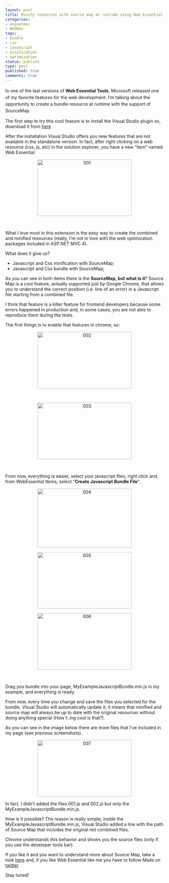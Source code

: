 ```yaml
---
layout: post
title: Minify resources with source map at runtime using Web Essential
categories:
- aspnetmvc
- WebDev
tags:
- bundle
- css
- javascript
- minification
- optimization
status: publish
type: post
published: true
comments: true
---
```

<span style="line-height: 1.5em;">In one of the last versions of <strong>Web Essential Tools</strong>, Microsoft released one of my favorite features for the web development. I’m talking about the opportunity to create a bundle resource at runtime with the support of SourceMap</span>.

The first step to try this cool feature is to install the Visual Studio plugin so, download it from <a title="Web Essential Tools download" href="http://visualstudiogallery.msdn.microsoft.com/07d54d12-7133-4e15-becb-6f451ea3bea6" target="_blank">here</a>

After the installation Visual Studio offers you new features that are not available in the standalone version. In fact, after right clicking on a web resource (css, js, etc) in the solution explorer, you have a new “item” named Web Essential:
<p style="text-align: center;"><a href="{{ site.url }}/assets/2013/01/001.png"><img class="aligncenter size-medium wp-image-763" alt="001" src="{{ site.url }}/assets/2013/01/001-300x179.png" width="300" height="179" /></a></p>
&nbsp;

What I love most in this extension is the easy way to create the combined and minified resources (really, I’m not in love with the web optimization packages included in ASP.NET MVC 4).

What does it give us?
<ul>
	<li>Javascript and Css minification with SourceMap;</li>
	<li>Javascript and Css bundle with SourceMap;</li>
</ul>
As you can see in both items there is the <b>SourceMap, but what is it</b>?
Source Map is a cool feature, actually supported just by Google Chrome, that allows you to understand the correct position (i.e. line of an error) in a Javascript file starting from a combined file.

I think that feature is a killer feature for frontend developers because some errors happened in production and, in some cases, you are not able to reproduce them during the tests.

The first things is to enable that features in chrome, so:
<p style="text-align: center;"><a href="{{ site.url }}/assets/2013/01/002.png"><img class="aligncenter size-medium wp-image-768" alt="002" src="{{ site.url }}/assets/2013/01/002-300x179.png" width="300" height="179" /></a></p>
&nbsp;
<p style="text-align: center;"><a href="{{ site.url }}/assets/2013/01/003.png"><img class="aligncenter size-medium wp-image-769" alt="003" src="{{ site.url }}/assets/2013/01/003-300x179.png" width="300" height="179" /></a></p>
&nbsp;

From now, everything is easier, select your javascript files, right click and, from WebEssential Items, select “<strong>Create Javascript Bundle File</strong>”.
<p style="text-align: center;"><a href="{{ site.url }}/assets/2013/01/004.png"><img class="aligncenter size-medium wp-image-770" alt="004" src="{{ site.url }}/assets/2013/01/004-300x187.png" width="300" height="187" /></a></p>
<p style="text-align: center;"><a href="{{ site.url }}/assets/2013/01/005.png"><img class="aligncenter size-medium wp-image-771" alt="005" src="{{ site.url }}/assets/2013/01/005-300x179.png" width="300" height="179" /></a></p>
<p style="text-align: center;"><a href="{{ site.url }}/assets/2013/01/006.png"><img class="aligncenter size-medium wp-image-772" alt="006" src="{{ site.url }}/assets/2013/01/006-300x179.png" width="300" height="179" /></a></p>
&nbsp;

Drag you bundle into your page, MyExampleJavascriptBundle.min.js in my example, and everything is ready.

From now, every time you change and save the files you selected for the bundle, Visual Studio will automatically update it; it means that minified and source map will always be up to date with the original resources without doing anything special (How f..ing cool is that?).

As you can see in the image below there are more files that I’ve included in my page (see previous screenshots).
<p style="text-align: center;"><a href="{{ site.url }}/assets/2013/01/007.png"><img class="aligncenter size-medium wp-image-773" alt="007" src="{{ site.url }}/assets/2013/01/007-300x179.png" width="300" height="179" /></a></p>
In fact, I didn’t added the files 001.js and 002.js but only the MyExampleJavascriptBundle.min.js.

How is it possible? The reason is really simple; inside the MyExampleJavascriptBundle.min.js, Visual Studio added a line with the path of Source Map that includes the original not combined files.

Chrome understands this behavior and shows you the source files (only if you use the developer tools bar).

If you like it and you want to understand more about Source Map, take a look <a href="http://www.html5rocks.com/en/tutorials/developertools/sourcemaps/" target="_blank">here</a> and, if you like Web Essential like me you have to follow Mads on <a href="https://it.twitter.com/mkristensen" target="_blank">twitter</a>

Stay tuned!

&nbsp;
